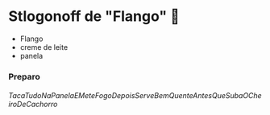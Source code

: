 # Stlogonoff de "Flango" :dog:

* Flango
* creme de leite
* panela



### Preparo

###### TacaTudoNaPanelaEMeteFogoDepoisServeBemQuenteAntesQueSubaOCheiroDeCachorro